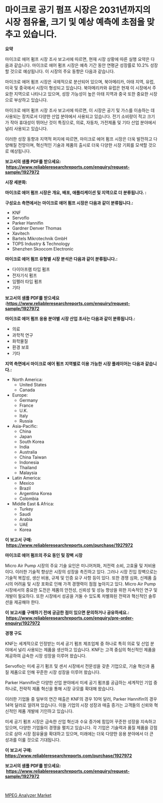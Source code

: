 <p><h1>마이크로 공기 펌프 시장은 2031년까지의 시장 점유율, 크기 및 예상 예측에 초점을 맞추고 있습니다.</h1></p><p><strong>요약</strong></p>
<p><p>마이크로 에어 펌프 시장 조사 보고서에 따르면, 현재 시장 상황에 따른 실행 요약은 다음과 같습니다. 마이크로 에어 펌프 시장은 예측 기간 동안 연평균 성장률로 10.2% 성장할 것으로 예상됩니다. 이 시장의 주요 동향은 다음과 같습니다.</p><p>마이크로 에어 펌프 시장은 국제적으로 분산되어 있으며, 북아메리카, 아태 지역, 유럽, 미국 및 중국에서 시장이 형성되고 있습니다. 북아메리카와 유럽은 현재 이 시장에서 주요한 지역으로 나타나고 있으며, 성장 가능성이 높은 아태 지역과 중국 또한 중요한 시장으로 부상하고 있습니다.</p><p>마이크로 에어 펌프 시장 조사 보고서에 따르면, 이 시장은 공기 및 가스를 이송하는 데 사용되는 장치로서 다양한 산업 분야에서 사용되고 있습니다. 전기 소비량이 적고 크기가 작아 휴대성이 뛰어난 것이 특징으로, 의료, 자동차, 가전제품 및 기타 산업 분야에서 널리 사용되고 있습니다.</p><p>이러한 성장 동향과 지역적 퍼지에 따르면, 마이크로 에어 펌프 시장은 더욱 발전하고 다양해질 전망이며, 혁신적인 기술과 제품의 출시로 더욱 다양한 시장 기회를 모색할 것으로 예상됩니다.</p></p>
<p><strong>보고서의 샘플 PDF를 받으세요: &nbsp;<a href="https://www.reliableresearchreports.com/enquiry/request-sample/1927972">https://www.reliableresearchreports.com/enquiry/request-sample/1927972</a></strong></p>
<p><strong>시장 세분화:</strong></p>
<p><strong> 마이크로 에어 펌프 시장은 개요, 배포, 애플리케이션 및 지역으로 더 분류됩니다. :</strong></p>
<p><strong>구성요소 측면에서는 마이크로 에어 펌프 시장은 다음과 같이 분류됩니다.:</strong></p>
<p><ul><li>KNF</li><li>Servoflo</li><li>Parker Hannifin</li><li>Gardner Denver Thomas</li><li>Xavitech</li><li>Bartels Mikrotechnik GmbH</li><li>TOPS Industry & Technology</li><li>Shenzhen Skoocom Electronic</li></ul></p>
<p><strong> 마이크로 에어 펌프 유형별 시장 분석은 다음과 같이 분류됩니다.:</strong></p>
<p><ul><li>다이아프램 타입 펌프</li><li>전자기식 펌프</li><li>임펠러 타입 펌프</li><li>기타</li></ul></p>
<p><strong>보고서의 샘플 PDF를 받으세요 :<a href="https://www.reliableresearchreports.com/enquiry/request-sample/1927972">https://www.reliableresearchreports.com/enquiry/request-sample/1927972</a></strong></p>
<p><strong> 마이크로 에어 펌프 응용 분야별 시장 산업 조사는 다음과 같이 분류됩니다.:</strong></p>
<p><ul><li>의료</li><li>과학적 연구</li><li>화학물질</li><li>환경 보호</li><li>기타</li></ul></p>
<p><strong>지역 측면에서 마이크로 에어 펌프 지역별로 이용 가능한 시장 플레이어는 다음과 같습니다.:</strong></p>
<p><ul>
    <li>
        North America:
        <ul>
            <li>United States</li>
            <li>Canada</li>
        </ul>
    </li>
    <li>
        Europe:
        <ul>
            <li>Germany</li>
            <li>France</li>
            <li>U.K.</li>
            <li>Italy</li>
            <li>Russia</li>
        </ul>
    </li>
    <li>
        Asia-Pacific:
        <ul>
            <li>China</li>
            <li>Japan</li>
            <li>South Korea</li>
            <li>India</li>
            <li>Australia</li>
            <li>China Taiwan</li>
            <li>Indonesia</li>
            <li>Thailand</li>
            <li>Malaysia</li>
        </ul>
    </li>
    <li>
        Latin America:
        <ul>
            <li>Mexico</li>
            <li>Brazil</li>
            <li>Argentina Korea</li>
            <li>Colombia</li>
        </ul>
    </li>
    <li>
        Middle East & Africa:
        <ul>
            <li>Turkey</li>
            <li>Saudi</li>
            <li>Arabia</li>
            <li>UAE</li>
            <li>Korea</li>
        </ul>
    </li>
    </ul></p>
<p><strong>이 보고서 구매: &nbsp;<a href="https://www.reliableresearchreports.com/purchase/1927972">https://www.reliableresearchreports.com/purchase/1927972</a></strong></p>
<p><strong>마이크로 에어 펌프의 주요 동인 및 장벽 시장</strong></p>
<p><p>Micro Air Pump 시장의 주요 기술 요인은 미니어처화, 저전력 소비, 고효율 및 저비용이다. 이러한 기술적 향상은 시장의 성장을 촉진하고 있다. 그러나 시장 진입 장벽으로는 기술적 복잡성, 생산 비용, 규제 및 인증 요구 사항 등이 있다. 또한 경쟁 심화, 신제품 출시의 어려움 및 시장 포화로 인해 가격 경쟁력이 점점 높아지고 있다. Micro Air Pump 시장에서의 중요한 도전은 제품의 안전성, 신뢰성 및 성능 향상을 위한 지속적인 연구 및 개발이 필요하다. 또한 시장에서 성공을 거둘 수 있도록 차별화된 전략과 혁신적인 솔루션을 제공해야 한다.</p></p>
<p><strong>이 보고서를 구매하기 전에 궁금한 점이 있으면 문의하거나 공유하세요.: &nbsp;<a href="https://www.reliableresearchreports.com/enquiry/pre-order-enquiry/1927972">https://www.reliableresearchreports.com/enquiry/pre-order-enquiry/1927972</a></strong></p>
<p><strong>경쟁 구도</strong></p>
<p><p>KNF는 세계적으로 인정받는 미세 공기 펌프 제조업체 중 하나로 특히 의료 및 산업 분야에서 널리 사용되는 제품을 생산하고 있습니다. KNF는 고객 중심의 혁신적인 제품을 제공하여 급속한 시장 성장을 이루어 왔습니다.</p><p>Servoflo는 미세 공기 펌프 및 센서 시장에서 전문성을 갖춘 기업으로, 기술 혁신과 품질 제품으로 인해 꾸준한 시장 성장을 이루어 왔습니다.</p><p>Parker Hannifin은 다양한 산업 분야에서 미세 공기 펌프를 공급하는 세계적인 기업 중 하나로, 전략적 제품 혁신을 통해 시장 규모를 확대해 왔습니다.</p><p>이러한 기업들 중 일부의 연간 매출은 KNF의 경우 10억 달러, Parker Hannifin의 경우 14억 달러로 알려져 있습니다. 이들 기업의 시장 성장과 매출 증가는 고객들의 신뢰와 혁신적인 제품 개발에 기인하고 있습니다.</p><p>미세 공기 펌프 시장은 급속한 산업 혁신과 수요 증가에 힘입어 꾸준한 성장을 지속하고 있으며, 다양한 기업들이 경쟁을 펼치고 있습니다. 각 기업은 기술력과 품질 제품을 강점으로 삼아 시장 점유율을 확대하고 있으며, 미래에는 더욱 다양한 응용 분야에서 더 큰 성과를 이룰 것으로 기대됩니다.</p></p>
<p><strong>이 보고서 구매: &nbsp; <a href="https://www.reliableresearchreports.com/purchase/1927972">https://www.reliableresearchreports.com/purchase/1927972</a></strong></p>
<p><strong>보고서의 샘플 PDF를 받으세요: &nbsp;<a href="https://www.reliableresearchreports.com/enquiry/request-sample/1927972">https://www.reliableresearchreports.com/enquiry/request-sample/1927972</a></strong><strong></strong></p>
<p>&nbsp;</p>
<p><p><a href="https://view.publitas.com/reportprime-1/global-mpeg-analyzer-market-by-types-applications-and-major-players-with-regional-growth-rate-analysis-and-development-situation-from-2024-to-2031/">MPEG Analyzer Market</a></p></p>